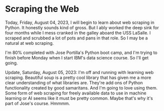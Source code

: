 # Scraping the Web

Today, Friday, August 04, 2023, I will begin to learn about web scraping in Python. It honestly sounds kind of gross. But I ably worked the deep sink for four months while I mess cranked in the galley aboard the USS LaSalle. I scraped and scrubbed a lot of pots and pans in that role. So I may be a natural at web scraping.

I'm 80% completed with Jose Portilla's Python boot camp, and I'm trying to finish before Monday when I start IBM's data science course. So I'll get going.

Update, Saturday, August 05, 2023: I'm off and running with learning web scraping. Beautiful soup is a pretty cool library that has given me a more clear understanding of what libraries are. They're add ons of Python functionality created by good samaritans. And I'm going to love using them. Some form of web scraping for freely available data to use in machine learning or AI seems like it must be pretty common. Maybe that's why it's part of Jose's course. Hmmmm.
